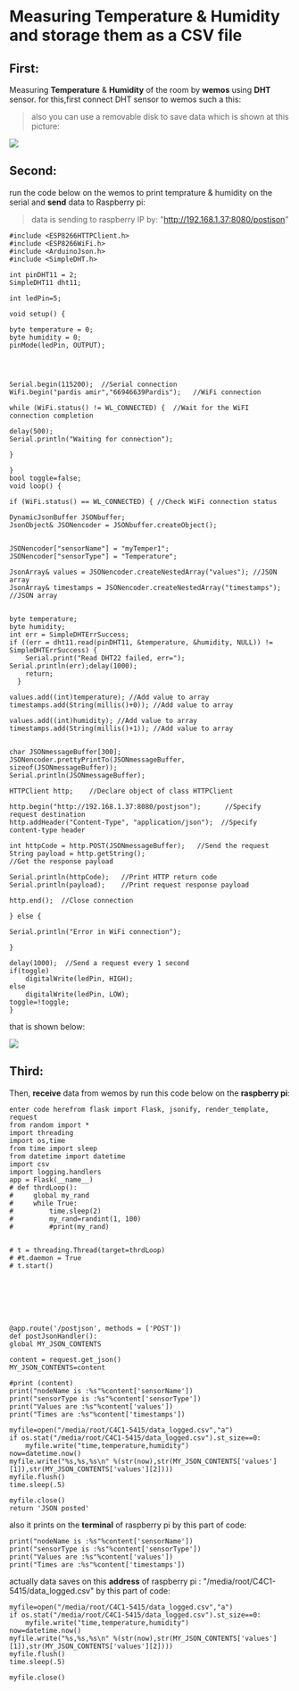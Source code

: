 

# Measuring Temperature & Humidity and storage them as a CSV file
 
## First:
Measuring **Temperature** & **Humidity** of the room by **wemos** using **DHT** sensor. for this,first connect DHT sensor to wemos such a this:

>also you can use a removable disk to save data which is shown at this picture:



![
](https://lh3.googleusercontent.com/gt3KlMCswUAynh9uwSEvY8LL76am-SpTU2QWvuFU1I8Pp4k_ZljHJPnlbJbGL5iI9jvxEqtFpLA "dht")
## Second:
run the code below on the wemos  to print temprature & humidity on the serial and  **send** data to Raspberry pi:

> data is sending to raspberry IP by:
> "http://192.168.1.37:8080/postjson"

    #include <ESP8266HTTPClient.h>
    #include <ESP8266WiFi.h>
    #include <ArduinoJson.h>
    #include <SimpleDHT.h>

    int pinDHT11 = 2;
    SimpleDHT11 dht11;

    int ledPin=5;

    void setup() {

    byte temperature = 0;
    byte humidity = 0;
    pinMode(ledPin, OUTPUT);




    Serial.begin(115200);  //Serial connection
    WiFi.begin("pardis amir","66946639Pardis");   //WiFi connection

    while (WiFi.status() != WL_CONNECTED) {  //Wait for the WiFI connection completion

    delay(500);
    Serial.println("Waiting for connection");

    }

    }
    bool toggle=false;
    void loop() {

    if (WiFi.status() == WL_CONNECTED) { //Check WiFi connection status

    DynamicJsonBuffer JSONbuffer;
    JsonObject& JSONencoder = JSONbuffer.createObject(); 

    
    JSONencoder["sensorName"] = "myTemper1";
    JSONencoder["sensorType"] = "Temperature";

    JsonArray& values = JSONencoder.createNestedArray("values"); //JSON array
    JsonArray& timestamps = JSONencoder.createNestedArray("timestamps"); //JSON array


    byte temperature;
    byte humidity;
    int err = SimpleDHTErrSuccess;
    if ((err = dht11.read(pinDHT11, &temperature, &humidity, NULL)) != SimpleDHTErrSuccess) {
        Serial.print("Read DHT22 failed, err="); Serial.println(err);delay(1000);
        return;
      }

    values.add((int)temperature); //Add value to array
    timestamps.add(String(millis()+0)); //Add value to array

    values.add((int)humidity); //Add value to array
    timestamps.add(String(millis()+1)); //Add value to array


    char JSONmessageBuffer[300];
    JSONencoder.prettyPrintTo(JSONmessageBuffer, sizeof(JSONmessageBuffer));
    Serial.println(JSONmessageBuffer);

    HTTPClient http;    //Declare object of class HTTPClient

    http.begin("http://192.168.1.37:8080/postjson");      //Specify request destination
    http.addHeader("Content-Type", "application/json");  //Specify content-type header

    int httpCode = http.POST(JSONmessageBuffer);   //Send the request
    String payload = http.getString();                                        //Get the response payload

    Serial.println(httpCode);   //Print HTTP return code
    Serial.println(payload);    //Print request response payload

    http.end();  //Close connection

    } else {

    Serial.println("Error in WiFi connection");

    }

    delay(1000);  //Send a request every 1 second
    if(toggle)
        digitalWrite(ledPin, HIGH);
    else
        digitalWrite(ledPin, LOW);
    toggle=!toggle;
    }

that is shown below:

![
](https://lh3.googleusercontent.com/wkL1sYAZvrTHrsRZn3RKloH6ZcasuJXog8_s_59DE8jM4Xn0RMH75jZFlLcl1IAEN57TFP1Ti0A "serial")

## Third:
Then, **receive** data from wemos by run this code below on the **raspberry pi**:

    enter code herefrom flask import Flask, jsonify, render_template, request
    from random import *
    import threading
    import os,time
    from time import sleep
    from datetime import datetime
    import csv
    import logging.handlers
    app = Flask(__name__)
    # def thrdLoop():
    #     global my_rand   
    #     while True:
    #         time.sleep(2)
    #         my_rand=randint(1, 100)
    #         #print(my_rand)


    # t = threading.Thread(target=thrdLoop)
    # #t.daemon = True
    # t.start()







    @app.route('/postjson', methods = ['POST'])
    def postJsonHandler():
    global MY_JSON_CONTENTS

    content = request.get_json()
    MY_JSON_CONTENTS=content
    
    #print (content)
    print("nodeName is :%s"%content['sensorName'])
    print("sensorType is :%s"%content['sensorType'])
    print("Values are :%s"%content['values'])
    print("Times are :%s"%content['timestamps'])
    
    myfile=open("/media/root/C4C1-5415/data_logged.csv","a")
    if os.stat("/media/root/C4C1-5415/data_logged.csv").st_size==0:
        myfile.write("time,temperature,humidity")
    now=datetime.now()
    myfile.write("%s,%s,%s\n" %(str(now),str(MY_JSON_CONTENTS['values'][1]),str(MY_JSON_CONTENTS['values'][2])))
    myfile.flush()
    time.sleep(.5)    

    myfile.close()
    return 'JSON posted'
    


    

also it prints on the **terminal** of raspberry pi by this part of code:

    print("nodeName is :%s"%content['sensorName'])
    print("sensorType is :%s"%content['sensorType']) 
    print("Values are :%s"%content['values']) 
    print("Times are :%s"%content['timestamps'])

actually data saves on this **address** of raspberry pi :  "/media/root/C4C1-5415/data_logged.csv"
by this part of code:

    myfile=open("/media/root/C4C1-5415/data_logged.csv","a")
    if os.stat("/media/root/C4C1-5415/data_logged.csv").st_size==0:
        myfile.write("time,temperature,humidity")
    now=datetime.now()
    myfile.write("%s,%s,%s\n" %(str(now),str(MY_JSON_CONTENTS['values'][1]),str(MY_JSON_CONTENTS['values'][2])))
    myfile.flush()
    time.sleep(.5)    

    myfile.close()
